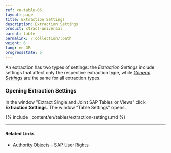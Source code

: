 ```yaml
---
ref: xu-table-06
layout: page
title: Extraction Settings 
description: Extraction Settings
product: xtract-universal
parent: table
permalink: /:collection/:path
weight: 6
lang: en_GB
progressstate: 5
---
```

An extraction has two types of settings: the *Extraction Settings* include settings that affect only the respective extraction type, while [*General Settings*](../getting-started/general-settings) are the same for all extraction types. 

### Opening Extraction Settings
In the window "Extract Single and Joint SAP Tables or Views" click **Extraction Settings**. The window "Table Settings" opens. 


{% include _content/en/tables/extraction-settings.md  %}

***********
#### Related Links
- [Authority Objects - SAP User Rights](https://kb.theobald-software.com/sap/authority-objects-sap-user-rights)